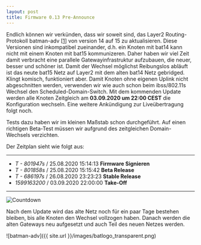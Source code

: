 ```yaml
---
layout: post
title: Firmware 0.13 Pre-Announce
---
```


Endlich können wir verkünden, dass wir soweit sind, das Layer2 Routing-Protokoll batman-adv [[1]] von version 14 auf 15 zu aktualisieren. Diese Versionen sind inkompatibel zueinander, d.h. ein Knoten mit bat14 kann nicht mit einem Knoten mit bat15 kommunizeren. 
Daher haben wir viel Zeit damit verbracht eine parallele Gatewayinfrastruktur aufzubauen, die neuer, besser und schöner ist. Damit der Wechsel möglichst Reibungslos abläuft ist das neute bat15 Netz auf Layer2 mit dem alten bat14 Netz gebridged. Klingt komisch, funktioniert aber. Damit Knoten ohne eigenen Uplink nicht abgeschnitten werden, verwenden wir wie auch schon beim ibss/802.11s Wechsel den Scheduled-Domain-Switch. Mit dem kommenden Update werden alle Knoten Zeitgleich am __03.09.2020 um 22:00 CEST__ die Konfiguration wechseln. Eine weitere Ankündigung zur Liveübertragung folgt noch.

Tests dazu haben wir im kleinen Maßstab schon durchgeführt. Auf einen richtigen Beta-Test müssen wir aufgrund des zeitgleichen Domain-Wechsels verzichten.

Der Zeitplan sieht wie folgt aus:

--- 

* _T - 801947s_  / 25.08.2020 15:14:13 __Firmware Signieren__
* _T - 801858s_  / 25.08.2020 15:15:42 __Beta Release__
* _T - 686197s_  / 26.08.2020 23:23:23 __Stable Release__
* _1599163200_   / 03.09.2020 22:00:00 __Take-Off__

---

![Countdown](https://monitor.luebeck.freifunk.net/render/d-solo/aqR0RBHGz/batman-migration?orgId=1&from=1598285731731&to=1598307331731&panelId=2&width=1000&height=500&tz=Europe%2FBerlin)

Nach dem Update wird das alte Netz noch für ein paar Tage bestehen bleiben, bis alle Knoten den Wechsel vollzogen haben.
Danach werden die alten Gateways neu aufgesetzt und auch Teil des neuen Netzes werden.

[1]: https://www.open-mesh.org/projects/batman-adv/wiki
[2]: https://monitor.luebeck.freifunk.net/render/d-solo/aqR0RBHGz/batman-migration?orgId=1&from=1598285731731&to=1598307331731&panelId=2&width=1000&height=500&tz=Europe%2FBerlin

![batman-adv]({{ site.url }}/images/batlogo_transparent.png)
